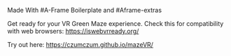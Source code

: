Made With #A-Frame Boilerplate and #Aframe-extras

Get ready for your VR Green Maze experience.
Check this for compatibility with web browsers: https://iswebvrready.org/

Try out here: https://czumczum.github.io/mazeVR/